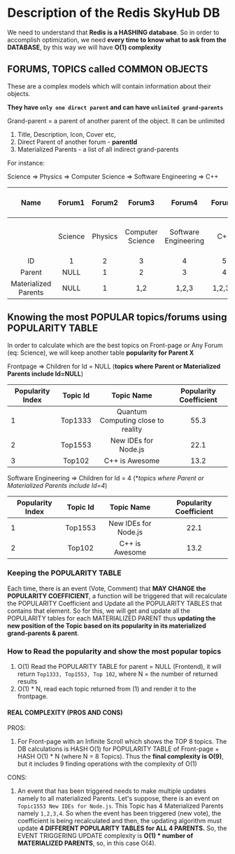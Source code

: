 # Description of the Redis SkyHub DB

We need to understand that **Redis is a HASHING database**. So in order to accomplish optimization, we need **every time to know what to ask from the DATABASE**, by this way we will have **O(1) complexity**

## FORUMS, TOPICS called COMMON OBJECTS

These are a complex models which will contain information about their objects. 

**They have `only one direct parent` and can have `unlimited grand-parents`**

Grand-parent = a parent of another parent of the object. It can be unlimited
 
 
1. Title, Description, Icon, Cover etc,
2. Direct Parent of another forum - **parentId**
3. Materialized Parents - a list of all indirect grand-parents

For instance:

Science      =>    Physics =>  Computer Science => Software Engineering => C++
           
           
|         Name         |  Forum1 |  Forum2 |      Forum3      |        Forum4        |  Forum5 |  Topic1 in C++ |     Topic 2 in Computer Science    | Topic3 in Software Engineering |
|:--------------------:|:-------:|:-------:|:----------------:|:--------------------:|:-------:|:--------------:|:----------------------------------:|--------------------------------|
|                      | Science | Physics | Computer Science | Software Engineering |   C++   | C++ is Awesome | Quantum Computing close to reality | New IDEs for Node.js           |
|          ID          |    1    |    2    |         3        |           4          |    5    |     Top102     |               Top1333              | Top1553                        |
|        Parent        |   NULL  |    1    |         2        |           3          |    4    |        5       |                  3                 | 4                              |
| Materialized Parents |   NULL  |    1    |        1,2       |         1,2,3        | 1,2,3,4 |    1,2,3,4,5   |                1,2,3               | 1,2,3,4                        |
           
           
## Knowing the most POPULAR topics/forums using POPULARITY TABLE ##
           
In order to calculate which are the best topics on Front-page or Any Forum (eq: Science), we will keep another table **popularity for Parent X**

                
Frontpage => Children for Id = NULL (**topics where Parent or Materialized Parents include Id=NULL**)                
                
| Popularity Index | Topic Id |             Topic Name             | Popularity Coefficient |
|------------------|:--------:|:----------------------------------:|:----------------------:|
| 1                |  Top1333 | Quantum Computing close to reality |          55.3          |
| 2                |  Top1553 |        New IDEs for Node.js        |          22.1          |
| 3                |  Top102  |           C++ is Awesome           |          13.2          |        


Software Engineering => Children for Id = 4 (**topics where Parent or Materialized Parents include Id=4*)                
                
| Popularity Index | Topic Id |      Topic Name      | Popularity Coefficient |
|------------------|:--------:|:--------------------:|:----------------------:|
| 1                |  Top1553 | New IDEs for Node.js |          22.1          |
| 2                |  Top102  |    C++ is Awesome    |          13.2          |

### Keeping the POPULARITY TABLE

Each time, there is an event (Vote, Comment) that **MAY CHANGE the POPULARITY COEFFICIENT**, a function will be triggered that will recalculate the POPULARITY Coefficient and Update all the POPULARITY TABLES that contains that element. So for this, we will get and update all the POPULARITY tables for each MATERIALIZED PARENT thus **updating the new position of the Topic based on its popularity in  its materialized grand-parents & parent**.


### How to Read the popularity and show the most popular topics

1. O(1) Read the POPULARITY TABLE for parent = NULL (Frontend), it will return `Top1333, Top1553, Top 102`, where N = the number of returned results 
2. O(1) * N, read each topic returned from (1) and render it to the frontpage.


#### REAL COMPLEXITY (PROS AND CONS)

PROS:
1. For Front-page with an Infinite Scroll which shows the TOP 8 topics. The DB calculations is HASH O(1) for POPULARITY TABLE of Front-page + HASH O(1) * N (where N = 8 Topics). Thus the **final complexity is O(9)**, but it includes 9 finding operations with the complexity of O(1)

CONS:

1. An event that has been triggered needs to make multiple updates namely to all materialized Parents. Let's suppose, there is an event on `Topic1553 New IDEs for Node.js`. This Topic has 4 Materialized Parents namely `1,2,3,4`. So when the event has been triggered (new vote), the coefficient is being recalculated and then, the updating algorithm must update **4 DIFFERENT POPULARITY TABLES for ALL 4 PARENTS.** So, the EVENT TRIGGERING UPDATE complexity is **O(1) * number of MATERIALIZED PARENTS**, so, in this case O(4).   